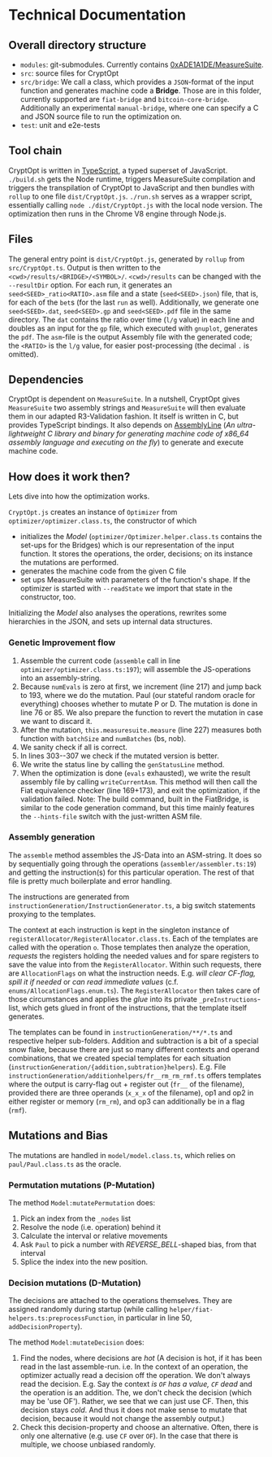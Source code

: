 # Technical Documentation

## Overall directory structure

- `modules`: git-submodules. Currently contains [0xADE1A1DE/MeasureSuite](https://github.com/0xADE1A1DE/MeasureSuite).
- `src`: source files for CryptOpt
- `src/bridge`: We call a class, which provides a `JSON`-format of the input function and generates machine code a **Bridge**. Those are in this folder, currently supported are `fiat-bridge` and `bitcoin-core-bridge`. Additionally an experimental `manual-bridge`, where one can specify a C and JSON source file to run the optimization on.
- `test`: unit and e2e-tests

## Tool chain

CryptOpt is written in [TypeScript](https://www.typescriptlang.org/), a typed superset of JavaScript.
`./build.sh` gets the Node runtime, triggers MeasureSuite compilation and triggers the transpilation of CryptOpt to JavaScript and then bundles with `rollup` to one file `dist/CryptOpt.js`.
`./run.sh` serves as a wrapper script, essentially calling `node ./dist/CryptOpt.js` with the local node version.
The optimization then runs in the Chrome V8 engine through Node.js.

## Files

The general entry point is `dist/CryptOpt.js`, generated by `rollup` from `src/CryptOpt.ts`.
Output is then written to the `<cwd>/results/<BRIDGE>/<SYMBOL>/`. `<cwd>/results` can be changed with the `--resultDir` option.
For each run, it generates an `seed<SEED>_ratio<RATIO>.asm` file and a state (`seed<SEED>.json`) file, that is, for each of the `bet`s (for the last `run` as well).
Additionally, we generate one `seed<SEED>.dat`, `seed<SEED>.gp` and `seed<SEED>.pdf` file in the same directory.
The `dat` contains the ratio over time  (`l/g` value) in each line and doubles as an input for the `gp` file, which executed with `gnuplot`, generates the `pdf`.
The `asm`-file is the output Assembly file with the generated code; the `<RATIO>` is the `l/g` value, for easier post-processing (the decimal `.` is omitted).

## Dependencies

CryptOpt is dependent on `MeasureSuite`. In a nutshell, CryptOpt gives `MeasureSuite` two assembly strings and `MeasureSuite` will then evaluate them in our adapted R3-Validation fashion.
It itself is written in C, but provides TypeScript bindings.
It also depends on [AssemblyLine](https://github.com/0XADE1A1DE/Assemblyline) (*An ultra-lightweight C library and binary for generating machine code of x86_64 assembly language and executing on the fly*) to generate and execute machine code.

## How does it work then?

Lets dive into how the optimization works.

`CryptOpt.js` creates an instance of `Optimizer` from `optimizer/optimizer.class.ts`, the constructor of which 
- initializes the *Model* (`optimizer/Optimizer.helper.class.ts` contains the set-ups for the Bridges) which is our representation of the input function. It stores the operations, the order, decisions; on its instance the mutations are performed.
- generates the machine code from the given C file
- set ups MeasureSuite with parameters of the function's shape.
If the optimizer is started with `--readState` we import that state in the constructor, too.

Initializing the *Model* also analyses the operations, rewrites some hierarchies in the JSON, and sets up internal data structures.

### Genetic Improvement flow

1. Assemble the current code (`assemble` call in line `optimizer/optimizer.class.ts:197`); will assemble the JS-operations into an assembly-string.
1. Because `numEvals` is zero at first, we increment (line 217) and jump back to 193, where we do the mutation. Paul (our stateful random oracle for everything) chooses whether to mutate P or D. The mutation is done in line 76 or 85. We also prepare the function to revert the mutation in case we want to discard it.
1. After the mutation, `this.measuresuite.measure` (line 227) measures both function with `batchSize` and `numBatches` (bs, nob).
1. We sanity check if all is correct.
1. In lines 303--307 we check if the mutated version is better.
1. We write the status line by calling the `genStatusLine` method.
1. When the optimization is done (`evals` exhausted), we write the result assembly file by calling `writeCurrentAsm`. This method will then call the Fiat equivalence checker (line 169+173), and exit the optimization, if the validation failed. Note: The build command, built in the FiatBridge, is similar to the code generation command, but this time mainly features the `--hints-file` switch with the just-written ASM file.


### Assembly generation

The `assemble` method assembles the JS-Data into an ASM-string.
It does so by sequentially going through the operations (`assembler/assembler.ts:19`) and getting the instruction(s) for this particular operation.
The rest of that file is pretty much boilerplate and error handling.

The instructions are generated from `instructionGeneration/InstructionGenerator.ts`, a big switch statements proxying to the templates.

The context at each instruction is kept in the singleton instance of `registerAllocator/RegisterAllocator.class.ts`. Each of the templates are called with the operation `o`.
Those templates then analyze the operation, *requests* the registers holding the needed values and for spare registers to save the value into from the `RegisterAllocator`.
Within such requests, there are `AllocationFlags` on what the instruction needs. E.g. *will clear CF-flag, spill it if needed* or *can read immediate values* (c.f. `enums/AllocationFlags.enum.ts`).
The `RegisterAllocator` then takes care of those circumstances and applies the *glue* into its private `_preInstructions`-list, which gets glued in front of the instructions, that the template itself generates.

The templates can be found in `instructionGeneration/**/*.ts` and respective helper sub-folders.
Addition and subtraction is a bit of a special snow flake, because there are just so many different contexts and operand combinations, that we created special templates for each situation (`instructionGeneration/{addition,subtration}helpers`). 
E.g. File `instructionGeneration/additionhelpers/fr__rm_rm_rmf.ts` offers templates where the output is carry-flag out + register out (`fr__` of the filename), provided there are three operands (`x_x_x` of the filename), op1 and op2 in either register or memory (`rm_rm`), and op3 can additionally be in a flag (`rmf`).

## Mutations and Bias

The mutations are handled in `model/model.class.ts`, which relies on `paul/Paul.class.ts` as the oracle.

### Permutation mutations (P-Mutation)

The method `Model:mutatePermutation` does:

1. Pick an index from the `_nodes` list
1. Resolve the node (i.e. operation) behind it
1. Calculate the interval or relative movements
1. Ask `Paul` to pick a number with *REVERSE_BELL*-shaped bias, from that interval
1. Splice the index into the new position.

### Decision mutations (D-Mutation)

The decisions are attached to the operations themselves.
They are assigned randomly during startup (while calling `helper/fiat-helpers.ts:preprocessFunction`, in particular in line 50, `addDecisionProperty`).

The method `Model:mutateDecision` does:

1. Find the nodes, where decisions are *hot* (A decision is hot, if it has been read in the last assemble-run. i.e. In the context of an operation, the optimizer actually read a decision off the operation. We don't always read the decision. E.g. Say the context *is `OF` has a value, `CF` dead* and the operation is an addition. The, we don't check the decision (which may be 'use OF'). Rather, we see that we can just use CF. Then, this decision stays *cold*. And thus it does not make sense to mutate that decision, because it would not change the assembly output.)
1. Check this decision-property and choose an alternative. Often, there is only one alternative (e.g. use `CF` over `OF`). In the case that there is multiple, we choose unbiased randomly.

